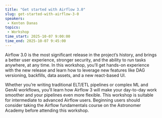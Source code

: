 ```yaml
---
title: "Get started with Airflow 3.0"
slug: get-started-with-airflow-3-0
speakers:
 - Kenten Danas
topics:
 - Workshop
time_start: 2025-10-07 9:00:00
time_end: 2025-10-07 9:45:00
---
```


Airflow 3.0 is the most significant release in the project’s history, and brings a better user experience, stronger security, and the ability to run tasks anywhere, at any time. In this workshop, you’ll get hands-on experience with the new release and learn how to leverage new features like DAG versioning, backfills, data assets, and a new react-based UI. 

Whether you’re writing traditional ELT/ETL pipelines or complex ML and GenAI workflows, you’ll learn how Airflow 3 will make your day-to-day work smoother and your pipelines even more flexible. This workshop is suitable for intermediate to advanced Airflow users. Beginning users should consider taking the Airflow fundamentals course on the Astronomer Academy before attending this workshop.
